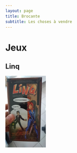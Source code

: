 ```yaml
---
layout: page
title: Brocante
subtitle: Les choses à vendre
---
```


# Jeux

## Linq

<img src="/img/brocante/linq.jpg" style="align:center; width:25%" />